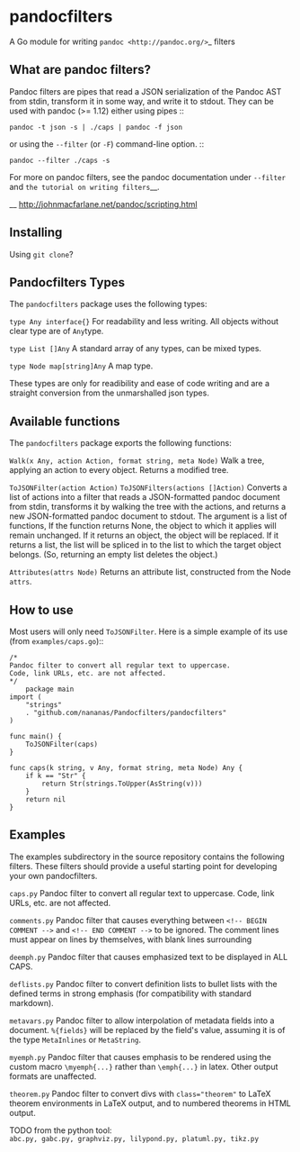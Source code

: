 
pandocfilters
=============

A Go module for writing `pandoc <http://pandoc.org/>`_ filters

What are pandoc filters?
--------------------------
Pandoc filters
are pipes that read a JSON serialization of the Pandoc AST
from stdin, transform it in some way, and write it to stdout.
They can be used with pandoc (>= 1.12) either using pipes ::

    pandoc -t json -s | ./caps | pandoc -f json

or using the ``--filter`` (or ``-F``) command-line option. ::

    pandoc --filter ./caps -s

For more on pandoc filters, see the pandoc documentation under ``--filter``
and `the tutorial on writing filters`__.

__ http://johnmacfarlane.net/pandoc/scripting.html

<!-- Compatibility
----------------
Pandoc 1.16 introduced link and image `attributes` to the existing
`caption` and `target` arguments, requiring a change in pandocfilters
that breaks backwards compatibility. Consequently, you should use:

- pandocfilters version <= 1.2.4 for pandoc versions 1.12--1.15, and
- pandocfilters version >= 1.3.0 for pandoc versions >= 1.16.
 -->

Installing
--------------

Using `git clone`?

Pandocfilters Types
-------------------
The ``pandocfilters`` package uses the following types:


``type Any interface{}``
  For readability and less writing. All objects without clear type are of `Any`type.

``type List []Any``
  A standard array of any types, can be mixed types.

``type Node map[string]Any``
  A map type.

These types are only for readibility and ease of code writing and are a straight conversion from the unmarshalled json types.

Available functions
----------------------

The ``pandocfilters`` package exports the following functions:

``Walk(x Any, action Action, format string, meta Node)``
  Walk a tree, applying an action to every object.
  Returns a modified tree.

``ToJSONFilter(action Action)``
``ToJSONFilters(actions []Action)``
  Converts a list of actions into a filter that reads a JSON-formatted
  pandoc document from stdin, transforms it by walking the tree
  with the actions, and returns a new JSON-formatted pandoc document
  to stdout.
  The argument is a list of functions,
  If the function returns None, the object to which it applies
  will remain unchanged.  If it returns an object, the object will
  be replaced.    If it returns a list, the list will be spliced in to
  the list to which the target object belongs.    (So, returning an
  empty list deletes the object.)

``Attributes(attrs Node)``
  Returns an attribute list, constructed from the
  Node ``attrs``.

How to use
--------------
Most users will only need ``ToJSONFilter``.  Here is a simple example
of its use (from `examples/caps.go`)::

    /*
    Pandoc filter to convert all regular text to uppercase.
    Code, link URLs, etc. are not affected.
    */
        package main
    import (
        "strings"
        . "github.com/nananas/Pandocfilters/pandocfilters"
    )

    func main() {
        ToJSONFilter(caps)
    }

    func caps(k string, v Any, format string, meta Node) Any {
        if k == "Str" {
            return Str(strings.ToUpper(AsString(v)))
        }
        return nil
    }


Examples
--------

The examples subdirectory in the source repository contains the
following filters. These filters should provide a useful starting point
for developing your own pandocfilters.

``caps.py``
    Pandoc filter to convert all regular text to uppercase. Code, link
    URLs, etc. are not affected.

``comments.py``
    Pandoc filter that causes everything between
    ``<!-- BEGIN COMMENT -->`` and ``<!-- END COMMENT -->`` to be ignored.
    The comment lines must appear on lines by themselves, with blank
    lines surrounding

``deemph.py``
    Pandoc filter that causes emphasized text to be displayed in ALL
    CAPS.

``deflists.py``
    Pandoc filter to convert definition lists to bullet lists with the
    defined terms in strong emphasis (for compatibility with standard
    markdown).

``metavars.py``
    Pandoc filter to allow interpolation of metadata fields into a
    document. ``%{fields}`` will be replaced by the field's value, assuming
    it is of the type ``MetaInlines`` or ``MetaString``.

``myemph.py``
    Pandoc filter that causes emphasis to be rendered using the custom
    macro ``\myemph{...}`` rather than ``\emph{...}`` in latex. Other output
    formats are unaffected.

``theorem.py``
    Pandoc filter to convert divs with ``class="theorem"`` to LaTeX theorem
    environments in LaTeX output, and to numbered theorems in HTML
    output.

TODO from the python tool:  
``abc.py, gabc.py, graphviz.py, lilypond.py, platuml.py, tikz.py``